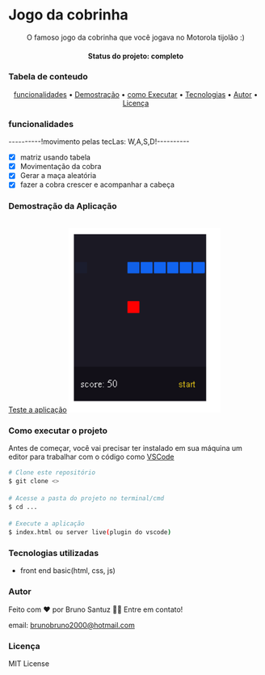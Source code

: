 # Jogo da cobrinha
<p align="center">O famoso jogo da cobrinha que você jogava no Motorola tijolão :)</p>
<h4 align="center"> Status do projeto: completo</h4>

### Tabela de conteudo

<p align="center">
<a href="#funcionalidades">funcionalidades</a> • 
<a href="#Demostração-da-Aplicação">Demostração</a> • 
<a href="#Como-executar-o-projeto">como Executar</a> • 
<a href="#Tecnologias-utilizadas">Tecnologias</a> •   
<a href="#autor">Autor</a> •
<a href="#licenc-a">Licença</a> 
</p>

### funcionalidades

----------!movimento pelas tecLas: W,A,S,D!----------

- [x] matriz usando tabela
- [x] Movimentação da cobra
- [x] Gerar a maça aleatória
- [x] fazer a cobra crescer e acompanhar a cabeça

### Demostração da Aplicação
<br>
<a href="https://bsantuz.github.io/snake-game/">Teste a aplicação<a>
<img src="s-web.png" width="300">

### Como executar o projeto
Antes de começar, você vai precisar ter instalado em sua máquina um editor para trabalhar com o código como [VSCode](https://code.visualstudio.com/)

```bash
# Clone este repositório
$ git clone <>

# Acesse a pasta do projeto no terminal/cmd
$ cd ...

# Execute a aplicação 
$ index.html ou server live(plugin do vscode)

```
         

### Tecnologias utilizadas
* front end basic(html, css, js)

### Autor
Feito com ❤️ por Bruno Santuz 👋🏽 Entre em contato!

email: brunobruno2000@hotmail.com

### Licença
MIT License
